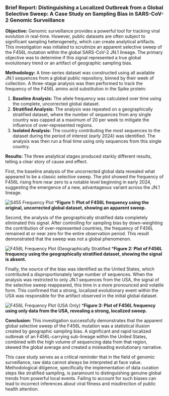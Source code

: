 ### **Brief Report: Distinguishing a Localized Outbreak from a Global Selective Sweep: A Case Study on Sampling Bias in SARS-CoV-2 Genomic Surveillance**

**Objective:**
Genomic surveillance provides a powerful tool for tracking viral evolution in real-time. However, public datasets are often subject to significant sampling heterogeneity, which can create analytical artifacts. This investigation was initiated to scrutinize an apparent selective sweep of the F456L mutation within the global SARS-CoV-2 JN.1 lineage. The primary objective was to determine if this signal represented a true global evolutionary trend or an artifact of geographic sampling bias.

**Methodology:**
A time-series dataset was constructed using all available JN.1 sequences from a global public repository, binned by their week of collection. A three-stage analysis was then performed to track the frequency of the F456L amino acid substitution in the Spike protein:
1.  **Baseline Analysis:** The allele frequency was calculated over time using the complete, uncorrected global dataset.
2.  **Stratified Analysis:** The analysis was repeated on a geographically stratified dataset, where the number of sequences from any single country was capped at a maximum of 20 per week to mitigate the influence of over-represented regions.
3.  **Isolated Analysis:** The country contributing the most sequences to the dataset during the period of interest (early 2024) was identified. The analysis was then run a final time using only sequences from this single country.

**Results:**
The three analytical stages produced starkly different results, telling a clear story of cause and effect.

First, the baseline analysis of the uncorrected global data revealed what appeared to be a classic selective sweep. The plot showed the frequency of F456L rising from near zero to a notable level beginning in early 2024, suggesting the emergence of a new, advantageous variant across the JN.1 lineage.

<!-- Figure 1 Placeholder -->
![S455 Frequency Plot](../results/f456l_frequency.png)
***Figure 1: Plot of F456L frequency using the original, uncorrected global dataset, showing an apparent sweep.**

Second, the analysis of the geographically stratified data completely eliminated this signal. After controlling for sampling bias by down-weighting the contribution of over-represented countries, the frequency of F456L remained at or near zero for the entire observation period. This result demonstrated that the sweep was not a global phenomenon.

<!-- Figure 2 Placeholder -->
![F456L Frequency Plot (Geographically Stratified](../results/f456l_stratified.png)
***Figure 2: Plot of F456L frequency using the geographically stratified dataset, showing the signal is absent.**

Finally, the source of the bias was identified as the United States, which contributed a disproportionately large number of sequences. When the analysis was restricted to only JN.1 sequences from the USA, the signal of the selective sweep reappeared, this time in a more pronounced and volatile form. This confirmed that a strong, localized evolutionary event within the USA was responsible for the artifact observed in the initial global dataset.

<!-- Figure 3 Placeholder -->
![F456L Frequency Plot (USA Only)](../results/f456l_stratified_2.png)
***Figure 3: Plot of F456L frequency using only data from the USA, revealing a strong, localized sweep.**

**Conclusion:**
This investigation successfully demonstrates that the apparent global selective sweep of the F456L mutation was a statistical illusion created by geographic sampling bias. A significant and rapid localized outbreak of an F456L-carrying sub-lineage within the United States, combined with the high volume of sequencing data from that region, skewed the global average and created a misleading evolutionary narrative.

This case study serves as a critical reminder that in the field of genomic surveillance, raw data cannot always be interpreted at face value. Methodological diligence, specifically the implementation of data curation steps like stratified sampling, is paramount to distinguishing genuine global trends from powerful local events. Failing to account for such biases can lead to incorrect inferences about viral fitness and misdirection of public health attention.
